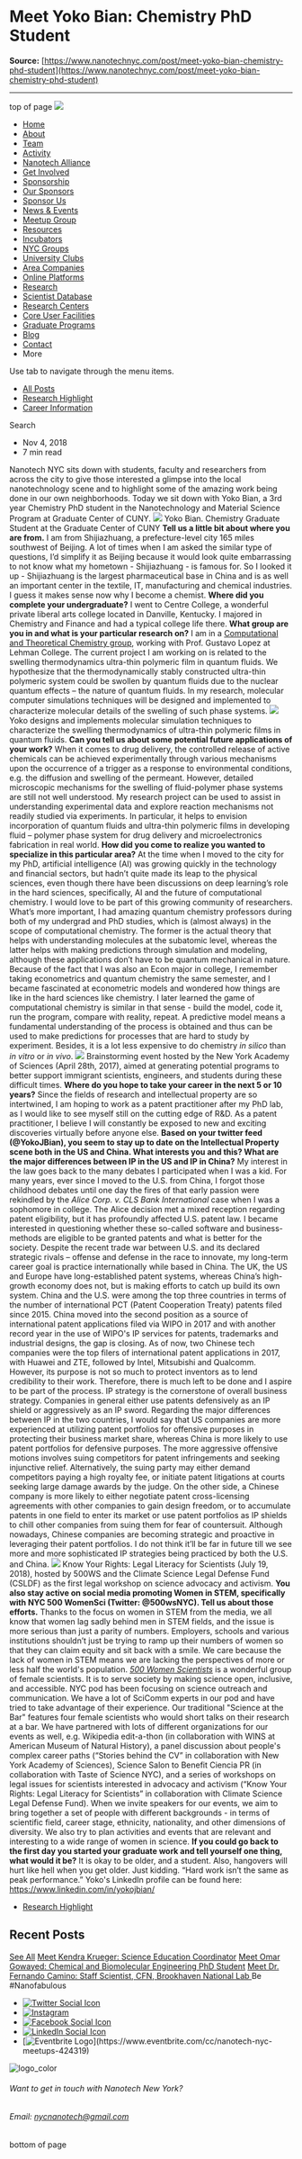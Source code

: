 # Meet Yoko Bian: Chemistry PhD Student

**Source:** [https://www.nanotechnyc.com/post/meet-yoko-bian-chemistry-phd-student](https://www.nanotechnyc.com/post/meet-yoko-bian-chemistry-phd-student)

---

top of page
[![](https://static.wixstatic.com/media/08758d_7d20c73eab55413cb85b9725de9dddc7~/v1/fill/w_160,h_44,al_c,q_85,usm_0.66_1.00_0.01,enc_avif,quality_auto/)](https://www.nanotechnyc.com)
* [Home](https://www.nanotechnyc.com)
* [About](https://www.nanotechnyc.com/about)
* [Team](https://www.nanotechnyc.com/team)
* [Activity](https://www.nanotechnyc.com/activity)
* [Nanotech Alliance](https://www.nanotechnyc.com/nanotech-alliance)
* [Get Involved](https://www.nanotechnyc.com/get-involved)
* [Sponsorship](https://www.nanotechnyc.com/copy-of-sponsorship)
* [Our Sponsors](https://www.nanotechnyc.com/copy-of-our-sponsors)
* [Sponsor Us](https://www.nanotechnyc.com/sponsor)
* [News & Events](https://www.nanotechnyc.com/newsevents)
* [Meetup Group](https://www.nanotechnyc.com/meetup-group)
* [Resources](https://www.nanotechnyc.com/resources)
* [Incubators](https://www.nanotechnyc.com/incubators)
* [NYC Groups](https://www.nanotechnyc.com/nyc-groups)
* [University Clubs](https://www.nanotechnyc.com/university-clubs)
* [Area Companies](https://www.nanotechnyc.com/nyc-area-companies)
* [Online Platforms](https://www.nanotechnyc.com/online-platforms)
* [Research](https://www.nanotechnyc.com/nyc-research)
* [Scientist Database](https://www.nanotechnyc.com/scientistdatabase)
* [Research Centers](https://www.nanotechnyc.com/research-centers)
* [Core User Facilities](https://www.nanotechnyc.com/coreuserfacilities)
* [Graduate Programs](https://www.nanotechnyc.com/graduateprograms)
* [Blog](https://www.nanotechnyc.com/blog)
* [Contact](https://www.nanotechnyc.com/contact)
* More

Use tab to navigate through the menu items.
* [All Posts](https://www.nanotechnyc.com/blog)
* [Research Highlight](https://www.nanotechnyc.com/blog/categories/research-highlight)
* [Career Information](https://www.nanotechnyc.com/blog/categories/career-information)

Search

* Nov 4, 2018
* 7 min read

Nanotech NYC sits down with students, faculty and researchers from across the city to give those interested a glimpse into the local nanotechnology scene and to highlight some of the amazing work being done in our own neighborhoods. Today we sit down with Yoko Bian, a 3rd year Chemistry PhD student in the Nanotechnology and Material Science Program at Graduate Center of CUNY. 
![](https://static.wixstatic.com/media/08758d_fe38b6bdc8604919a6fffddd05735f44~/v1/fill/w_740,h_493,al_c,q_85,usm_0.66_1.00_0.01,enc_avif,quality_auto/08758d_fe38b6bdc8604919a6fffddd05735f44~)
Yoko Bian. Chemistry Graduate Student at the Graduate Center of CUNY
**Tell us a little bit about where you are from.**
I am from Shijiazhuang, a prefecture-level city 165 miles southwest of Beijing. A lot of times when I am asked the similar type of questions, I’d simplify it as Beijing because it would look quite embarrassing to not know what my hometown - Shijiazhuang - is famous for. So I looked it up - Shijiazhuang is the largest pharmaceutical base in China and is as well an important center in the textile, IT, manufacturing and chemical industries. I guess it makes sense now why I become a chemist. 
**Where did you complete your undergraduate?**
I went to Centre College, a wonderful private liberal arts college located in Danville, Kentucky. I majored in Chemistry and Finance and had a typical college life there. 
**What group are you in and what is your particular research on?**
I am in a [Computational and Theoretical Chemistry group](http://dmresearchhome.com/GDB_Website/Homepage.html), working with Prof. Gustavo Lopez at Lehman College. The current project I am working on is related to the swelling thermodynamics ultra-thin polymeric film in quantum fluids. We hypothesize that the thermodynamically stably constructed ultra-thin polymeric system could be swollen by quantum fluids due to the nuclear quantum effects – the nature of quantum fluids. In my research, molecular computer simulations techniques will be designed and implemented to characterize molecular details of the swelling of such phase systems. 
![](https://static.wixstatic.com/media/08758d_9bb144c85ebb459683383d1bf5206500~/v1/fill/w_147,h_98,al_c,q_80,usm_0.66_1.00_0.01,blur_2,enc_avif,quality_auto/08758d_9bb144c85ebb459683383d1bf5206500~)
Yoko designs and implements molecular simulation techniques to characterize the swelling thermodynamics of ultra-thin polymeric films in quantum fluids.
**Can you tell us about some potential future applications of your work?**
When it comes to drug delivery, the controlled release of active chemicals can be achieved experimentally through various mechanisms upon the occurrence of a trigger as a response to environmental conditions, e.g. the diffusion and swelling of the permeant. However, detailed microscopic mechanisms for the swelling of fluid-polymer phase systems are still not well understood. My research project can be used to assist in understanding experimental data and explore reaction mechanisms not readily studied via experiments. In particular, it helps to envision incorporation of quantum fluids and ultra-thin polymeric films in developing fluid – polymer phase system for drug delivery and microelectronics fabrication in real world. 
**How did you come to realize you wanted to specialize in this particular area?**
At the time when I moved to the city for my PhD, artificial intelligence (AI) was growing quickly in the technology and financial sectors, but hadn’t quite made its leap to the physical sciences, even though there have been discussions on deep learning’s role in the hard sciences, specifically, AI and the future of computational chemistry. I would love to be part of this growing community of researchers. 
What’s more important, I had amazing quantum chemistry professors during both of my undergrad and PhD studies, which is (almost always) in the scope of computational chemistry. The former is the actual theory that helps with understanding molecules at the subatomic level, whereas the latter helps with making predictions through simulation and modeling, although these applications don’t have to be quantum mechanical in nature. 
Because of the fact that I was also an Econ major in college, I remember taking econometrics and quantum chemistry the same semester, and I became fascinated at econometric models and wondered how things are like in the hard sciences like chemistry. I later learned the game of computational chemistry is similar in that sense - build the model, code it, run the program, compare with reality, repeat. A predictive model means a fundamental understanding of the process is obtained and thus can be used to make predictions for processes that are hard to study by experiment. Besides, it is a lot less expensive to do chemistry _in silico_ than _in vitro_ or _in vivo_. 
![](https://static.wixstatic.com/media/08758d_f73096e4416d4fcd8d246acdc1f3d3bf~/v1/fill/w_147,h_98,al_c,q_80,usm_0.66_1.00_0.01,blur_2,enc_avif,quality_auto/08758d_f73096e4416d4fcd8d246acdc1f3d3bf~)
Brainstorming event hosted by the New York Academy of Sciences (April 28th, 2017), aimed at generating potential programs to better support immigrant scientists, engineers, and students during these difficult times.
**Where do you hope to take your career in the next 5 or 10 years?**
Since the fields of research and intellectual property are so intertwined, I am hoping to work as a patent practitioner after my PhD lab, as I would like to see myself still on the cutting edge of R&D. As a patent practitioner, I believe I will constantly be exposed to new and exciting discoveries virtually before anyone else.
**Based on your twitter feed (@YokoJBian), you seem to stay up to date on the Intellectual Property scene both in the US and China. What interests you and this? What are the major differences between IP in the US and IP in China?**
My interest in the law goes back to the many debates I participated when I was a kid. For many years, ever since I moved to the U.S. from China, I forgot those childhood debates until one day the fires of that early passion were rekindled by the _Alice Corp. v. CLS Bank International_ case when I was a sophomore in college. The Alice decision met a mixed reception regarding patent eligibility, but it has profoundly affected U.S. patent law. I became interested in questioning whether these so-called software and business-methods are eligible to be granted patents and what is better for the society.
Despite the recent trade war between U.S. and its declared strategic rivals – offense and defense in the race to innovate, my long-term career goal is practice internationally while based in China. The UK, the US and Europe have long-established patent systems, whereas China’s high-growth economy does not, but is making efforts to catch up build its own system. China and the U.S. were among the top three countries in terms of the number of international PCT (Patent Cooperation Treaty) patents filed since 2015. China moved into the second position as a source of international patent applications filed via WIPO in 2017 and with another record year in the use of WIPO's IP services for patents, trademarks and industrial designs, the gap is closing. As of now, two Chinese tech companies were the top filers of international patent applications in 2017, with Huawei and ZTE, followed by Intel, Mitsubishi and Qualcomm. However, its purpose is not so much to protect inventors as to lend credibility to their work. Therefore, there is much left to be done and I aspire to be part of the process. 
IP strategy is the cornerstone of overall business strategy. Companies in general either use patents defensively as an IP shield or aggressively as an IP sword. 
Regarding the major differences between IP in the two countries, I would say that US companies are more experienced at utilizing patent portfolios for offensive purposes in protecting their business market share, whereas China is more likely to use patent portfolios for defensive purposes. The more aggressive offensive motions involves suing competitors for patent infringements and seeking injunctive relief. Alternatively, the suing party may either demand competitors paying a high royalty fee, or initiate patent litigations at courts seeking large damage awards by the judge. On the other side, a Chinese company is more likely to either negotiate patent cross-licensing agreements with other companies to gain design freedom, or to accumulate patents in one field to enter its market or use patent portfolios as IP shields to chill other companies from suing them for fear of countersuit. Although nowadays, Chinese companies are becoming strategic and proactive in leveraging their patent portfolios. I do not think it’ll be far in future till we see more and more sophisticated IP strategies being practiced by both the U.S. and China.
![](https://static.wixstatic.com/media/08758d_beb1263c7dc943fc872cc95e51553d1a~/v1/fill/w_147,h_98,al_c,q_80,usm_0.66_1.00_0.01,blur_2,enc_avif,quality_auto/08758d_beb1263c7dc943fc872cc95e51553d1a~)
Know Your Rights: Legal Literacy for Scientists (July 19, 2018), hosted by 500WS and the Climate Science Legal Defense Fund (CSLDF) as the first legal workshop on science advocacy and activism.
**You also stay active on social media promoting Women in STEM, specifically with NYC 500 WomenSci (Twitter: @500wsNYC). Tell us about those efforts.**
Thanks to the focus on women in STEM from the media, we all know that women lag sadly behind men in STEM fields, and the issue is more serious than just a parity of numbers. Employers, schools and various institutions shouldn’t just be trying to ramp up their numbers of women so that they can claim equity and sit back with a smile. We care because the lack of women in STEM means we are lacking the perspectives of more or less half the world's population.
[_500 Women Scientists_](https://500womenscientists.org/) is a wonderful group of female scientists. It is to serve society by making science open, inclusive, and accessible. NYC pod has been focusing on science outreach and communication. We have a lot of SciComm experts in our pod and have tried to take advantage of their experience. Our traditional "Science at the Bar" features four female scientists who would short talks on their research at a bar. We have partnered with lots of different organizations for our events as well, e.g. Wikipedia edit-a-thon (in collaboration with WINS at American Museum of Natural History), a panel discussion about people's complex career paths (“Stories behind the CV” in collaboration with New York Academy of Sciences), Science Salon to Benefit Ciencia PR (in collaboration with Taste of Science NYC), and a series of workshops on legal issues for scientists interested in advocacy and activism (“Know Your Rights: Legal Literacy for Scientists” in collaboration with Climate Science Legal Defense Fund). When we invite speakers for our events, we aim to bring together a set of people with different backgrounds - in terms of scientific field, career stage, ethnicity, nationality, and other dimensions of diversity. We also try to plan activities and events that are relevant and interesting to a wide range of women in science. 
**If you could go back to the first day you started your graduate work and tell yourself one thing, what would it be?**
It is okay to be older, and a student. Also, hangovers will hurt like hell when you get older. Just kidding. “Hard work isn’t the same as peak performance.”
Yoko's LinkedIn profile can be found here: https://www.linkedin.com/in/yokojbian/
* [Research Highlight](https://www.nanotechnyc.com/blog/categories/research-highlight)

## Recent Posts
[See All](https://www.nanotechnyc.com/blog)
[](https://www.nanotechnyc.com/post/meet-kendra-krueger-science-education-coordinator)
[Meet Kendra Krueger: Science Education Coordinator](https://www.nanotechnyc.com/post/meet-kendra-krueger-science-education-coordinator)
[](https://www.nanotechnyc.com/post/meet-omar-gowayed-chemical-and-biomolecular-engineering-phd-student)
[Meet Omar Gowayed: Chemical and Biomolecular Engineering PhD Student](https://www.nanotechnyc.com/post/meet-omar-gowayed-chemical-and-biomolecular-engineering-phd-student)
[](https://www.nanotechnyc.com/post/meet-dr-fernando-camino-staff-scientist-cfn-brookhaven-national-lab)
[Meet Dr. Fernando Camino: Staff Scientist, CFN, Brookhaven National Lab ](https://www.nanotechnyc.com/post/meet-dr-fernando-camino-staff-scientist-cfn-brookhaven-national-lab)
Be #Nanofabulous 
* [![Twitter Social Icon](https://static.wixstatic.com/media//v1/fill/w_54,h_54,al_c,q_85,usm_0.66_1.00_0.01,enc_avif,quality_auto/)](https://twitter.com/NanotechNyc)
* [![Instagram](https://static.wixstatic.com/media//v1/fill/w_54,h_54,al_c,q_85,usm_0.66_1.00_0.01,enc_avif,quality_auto/)](https://www.instagram.com/nanotechnyc/)
* [![Facebook Social Icon](https://static.wixstatic.com/media//v1/fill/w_54,h_54,al_c,q_85,usm_0.66_1.00_0.01,enc_avif,quality_auto/)](https://www.facebook.com/nanotechnyc)
* [![LinkedIn Social Icon](https://static.wixstatic.com/media//v1/fill/w_54,h_54,al_c,q_85,usm_0.66_1.00_0.01,enc_avif,quality_auto/)](https://www.linkedin.com/groups/8780846/)
* [![Eventbrite Logo](https://static.wixstatic.com/media/08758d_75b6daeef3bc494cb920f81e048cb219~/v1/fill/w_54,h_54,al_c,q_85,usm_0.66_1.00_0.01,enc_avif,quality_auto/08758d_75b6daeef3bc494cb920f81e048cb219~)](https://www.eventbrite.com/cc/nanotech-nyc-meetups-424319)

![logo_color ](https://static.wixstatic.com/media/08758d_c84849ec3f6a4cf69d3dee3ba6a67d0d~/v1/fill/w_101,h_51,al_c,q_85,usm_0.66_1.00_0.01,enc_avif,quality_auto/logo_color%)
###### Want to get in touch with Nanotech New York?
###### Email: nycnanotech@gmail.com
bottom of page